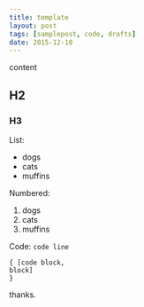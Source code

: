 ```yaml
---
title: template
layout: post
tags: [samplepost, code, drafts]
date: 2015-12-10
---
```


content

## H2

### H3

List:

- dogs
- cats
- muffins

Numbered:

1. dogs
2. cats
3. muffins

Code: `code line`

```
{ [code block,
block]
}
```

thanks.
